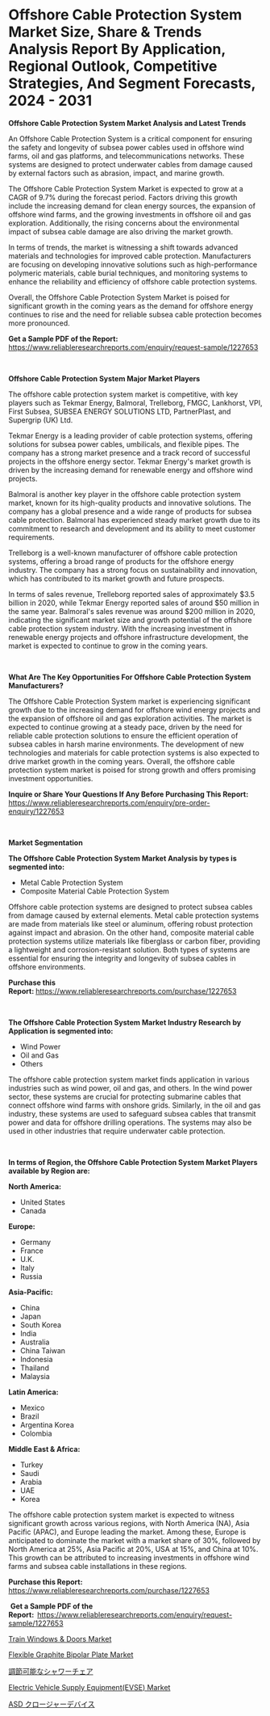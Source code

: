 <p><h1>Offshore Cable Protection System Market Size, Share & Trends Analysis Report By Application, Regional Outlook, Competitive Strategies, And Segment Forecasts, 2024 - 2031</h1></p><p><strong>Offshore Cable Protection System Market Analysis and Latest Trends</strong></p>
<p><p>An Offshore Cable Protection System is a critical component for ensuring the safety and longevity of subsea power cables used in offshore wind farms, oil and gas platforms, and telecommunications networks. These systems are designed to protect underwater cables from damage caused by external factors such as abrasion, impact, and marine growth.</p><p>The Offshore Cable Protection System Market is expected to grow at a CAGR of 9.7% during the forecast period. Factors driving this growth include the increasing demand for clean energy sources, the expansion of offshore wind farms, and the growing investments in offshore oil and gas exploration. Additionally, the rising concerns about the environmental impact of subsea cable damage are also driving the market growth.</p><p>In terms of trends, the market is witnessing a shift towards advanced materials and technologies for improved cable protection. Manufacturers are focusing on developing innovative solutions such as high-performance polymeric materials, cable burial techniques, and monitoring systems to enhance the reliability and efficiency of offshore cable protection systems.</p><p>Overall, the Offshore Cable Protection System Market is poised for significant growth in the coming years as the demand for offshore energy continues to rise and the need for reliable subsea cable protection becomes more pronounced.</p></p>
<p><strong>Get a Sample PDF of the Report:&nbsp;</strong> <a href="https://www.reliableresearchreports.com/enquiry/request-sample/1227653">https://www.reliableresearchreports.com/enquiry/request-sample/1227653</a></p>
<p>&nbsp;</p>
<p><strong>Offshore Cable Protection System Major Market Players</strong></p>
<p><p>The offshore cable protection system market is competitive, with key players such as Tekmar Energy, Balmoral, Trelleborg, FMGC, Lankhorst, VPI, First Subsea, SUBSEA ENERGY SOLUTIONS LTD, PartnerPlast, and Supergrip (UK) Ltd.</p><p>Tekmar Energy is a leading provider of cable protection systems, offering solutions for subsea power cables, umbilicals, and flexible pipes. The company has a strong market presence and a track record of successful projects in the offshore energy sector. Tekmar Energy's market growth is driven by the increasing demand for renewable energy and offshore wind projects.</p><p>Balmoral is another key player in the offshore cable protection system market, known for its high-quality products and innovative solutions. The company has a global presence and a wide range of products for subsea cable protection. Balmoral has experienced steady market growth due to its commitment to research and development and its ability to meet customer requirements.</p><p>Trelleborg is a well-known manufacturer of offshore cable protection systems, offering a broad range of products for the offshore energy industry. The company has a strong focus on sustainability and innovation, which has contributed to its market growth and future prospects.</p><p>In terms of sales revenue, Trelleborg reported sales of approximately $3.5 billion in 2020, while Tekmar Energy reported sales of around $50 million in the same year. Balmoral's sales revenue was around $200 million in 2020, indicating the significant market size and growth potential of the offshore cable protection system industry. With the increasing investment in renewable energy projects and offshore infrastructure development, the market is expected to continue to grow in the coming years.</p></p>
<p>&nbsp;</p>
<p><strong>What Are The Key Opportunities For Offshore Cable Protection System Manufacturers?</strong></p>
<p><p>The Offshore Cable Protection System market is experiencing significant growth due to the increasing demand for offshore wind energy projects and the expansion of offshore oil and gas exploration activities. The market is expected to continue growing at a steady pace, driven by the need for reliable cable protection solutions to ensure the efficient operation of subsea cables in harsh marine environments. The development of new technologies and materials for cable protection systems is also expected to drive market growth in the coming years. Overall, the offshore cable protection system market is poised for strong growth and offers promising investment opportunities.</p></p>
<p><strong>Inquire or Share Your Questions If Any Before Purchasing This Report:</strong> <a href="https://www.reliableresearchreports.com/enquiry/pre-order-enquiry/1227653">https://www.reliableresearchreports.com/enquiry/pre-order-enquiry/1227653</a></p>
<p>&nbsp;</p>
<p><strong>Market Segmentation</strong></p>
<p><strong>The Offshore Cable Protection System Market Analysis by types is segmented into:</strong></p>
<p><ul><li>Metal Cable Protection System</li><li>Composite Material Cable Protection System</li></ul></p>
<p><p>Offshore cable protection systems are designed to protect subsea cables from damage caused by external elements. Metal cable protection systems are made from materials like steel or aluminum, offering robust protection against impact and abrasion. On the other hand, composite material cable protection systems utilize materials like fiberglass or carbon fiber, providing a lightweight and corrosion-resistant solution. Both types of systems are essential for ensuring the integrity and longevity of subsea cables in offshore environments.</p></p>
<p><strong>Purchase this Report:&nbsp;</strong><a href="https://www.reliableresearchreports.com/purchase/1227653">https://www.reliableresearchreports.com/purchase/1227653</a></p>
<p>&nbsp;</p>
<p><strong>The Offshore Cable Protection System Market Industry Research by Application is segmented into:</strong></p>
<p><ul><li>Wind Power</li><li>Oil and Gas</li><li>Others</li></ul></p>
<p><p>The offshore cable protection system market finds application in various industries such as wind power, oil and gas, and others. In the wind power sector, these systems are crucial for protecting submarine cables that connect offshore wind farms with onshore grids. Similarly, in the oil and gas industry, these systems are used to safeguard subsea cables that transmit power and data for offshore drilling operations. The systems may also be used in other industries that require underwater cable protection.</p></p>
<p>&nbsp;</p>
<p><strong>In terms of Region, the Offshore Cable Protection System Market Players available by Region are:</strong></p>
<p>
    <p> <strong> North America: </strong>
        <ul>
            <li>United States</li>
            <li>Canada</li>
        </ul>
        </p> 
    <p> <strong> Europe: </strong>
        <ul>
            <li>Germany</li>
            <li>France</li>
            <li>U.K.</li>
            <li>Italy</li>
            <li>Russia</li>
        </ul>
        </p> 
    <p> <strong> Asia-Pacific: </strong>
        <ul>
            <li>China</li>
            <li>Japan</li>
            <li>South Korea</li>
            <li>India</li>
            <li>Australia</li>
            <li>China Taiwan</li>
            <li>Indonesia</li>
            <li>Thailand</li>
            <li>Malaysia</li>
        </ul>
        </p> 
    <p> <strong> Latin America: </strong>
        <ul>
            <li>Mexico</li>
            <li>Brazil</li>
            <li>Argentina Korea</li>
            <li>Colombia</li>
        </ul>
        </p> 
    <p> <strong> Middle East & Africa: </strong>
        <ul>
            <li>Turkey</li>
            <li>Saudi</li>
            <li>Arabia</li>
            <li>UAE</li>
            <li>Korea</li>
        </ul>
    </p>
    </p>
<p><p>The offshore cable protection system market is expected to witness significant growth across various regions, with North America (NA), Asia Pacific (APAC), and Europe leading the market. Among these, Europe is anticipated to dominate the market with a market share of 30%, followed by North America at 25%, Asia Pacific at 20%, USA at 15%, and China at 10%. This growth can be attributed to increasing investments in offshore wind farms and subsea cable installations in these regions.</p></p>
<p><strong>Purchase this Report: </strong><a href="https://www.reliableresearchreports.com/purchase/1227653">https://www.reliableresearchreports.com/purchase/1227653</a></p>
<p>&nbsp;<strong>Get a Sample PDF of the Report:&nbsp;&nbsp;</strong><a href="https://www.reliableresearchreports.com/enquiry/request-sample/1227653">https://www.reliableresearchreports.com/enquiry/request-sample/1227653</a></p>
<p><strong></strong></p>
<p><p><a href="https://issuu.com/reportprime-2/docs/train-windows-doors-market-size-2030.pptx">Train Windows & Doors Market</a></p><p><a href="https://github.com/Angelnienowdseej3e45z3p8c/Market-Research-Report-List-1/blob/main/flexible-graphite-bipolar-plate-market.md">Flexible Graphite Bipolar Plate Market</a></p><p><a href="https://medium.com/@nyahmertz1944/%E8%AA%BF%E6%95%B4%E5%8F%AF%E8%83%BD%E3%81%AA%E3%82%B7%E3%83%A3%E3%83%AF%E3%83%BC%E3%83%81%E3%82%A7%E3%82%A2%E5%B8%82%E5%A0%B4%E5%88%86%E6%9E%90-%E3%81%9D%E3%81%AEcagr-%E5%B8%82%E5%A0%B4%E3%82%BB%E3%82%B0%E3%83%A1%E3%83%B3%E3%83%86%E3%83%BC%E3%82%B7%E3%83%A7%E3%83%B3-%E3%81%8A%E3%82%88%E3%81%B3%E3%82%B0%E3%83%AD%E3%83%BC%E3%83%90%E3%83%AB%E7%94%A3%E6%A5%AD%E6%A6%82%E8%A6%81-9e00d3a6490e">調節可能なシャワーチェア</a></p><p><a href="https://issuu.com/reportprime-2/docs/electric-vehicle-supply-equipmentevse-market-size-">Electric Vehicle Supply Equipment(EVSE) Market</a></p><p><a href="https://medium.com/@jonathanstephens626/asd%E3%82%AF%E3%83%AD%E3%83%BC%E3%82%B8%E3%83%A3%E3%83%BC%E3%83%87%E3%83%90%E3%82%A4%E3%82%B9%E3%81%AE%E5%B8%82%E5%A0%B4%E5%88%86%E6%9E%90-%E3%81%9D%E3%81%AEcagr-%E5%B8%82%E5%A0%B4%E3%82%BB%E3%82%B0%E3%83%A1%E3%83%B3%E3%83%86%E3%83%BC%E3%82%B7%E3%83%A7%E3%83%B3-%E3%81%8A%E3%82%88%E3%81%B3%E3%82%B0%E3%83%AD%E3%83%BC%E3%83%90%E3%83%AB%E7%94%A3%E6%A5%AD%E6%A6%82%E8%A6%81-c4d4c4cad99a">ASD クロージャーデバイス</a></p></p>